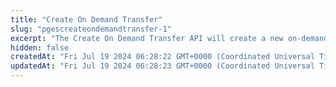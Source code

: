 ```yaml
---
title: "Create On Demand Transfer"
slug: "pgescreateondemandtransfer-1"
excerpt: "The Create On Demand Transfer API will create a new on-demand request either from to the merchant or from to the vendor."
hidden: false
createdAt: "Fri Jul 19 2024 06:28:22 GMT+0000 (Coordinated Universal Time)"
updatedAt: "Fri Jul 19 2024 06:28:23 GMT+0000 (Coordinated Universal Time)"
---
```

